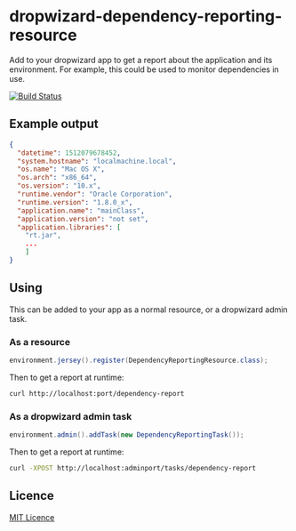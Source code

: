 # dropwizard-dependency-reporting-resource

Add to your dropwizard app to get a report about the application and its environment.  For example, this could be used to monitor dependencies in use.

[![Build Status](https://travis-ci.org/willp-bl/dropwizard-dependency-reporting-resource.svg?branch=master)](https://travis-ci.org/willp-bl/dropwizard-dependency-reporting-resource)

## Example output

```json
{
  "datetime": 1512079678452,
  "system.hostname": "localmachine.local",
  "os.name": "Mac OS X",
  "os.arch": "x86_64",
  "os.version": "10.x",
  "runtime.vendor": "Oracle Corporation",
  "runtime.version": "1.8.0_x",
  "application.name": "mainClass",
  "application.version": "not set",
  "application.libraries": [
    "rt.jar",
    ...
    ]
}
```

## Using

This can be added to your app as a normal resource, or a dropwizard admin task.

### As a resource

```java
environment.jersey().register(DependencyReportingResource.class);
```

Then to get a report at runtime:

```bash
curl http://localhost:port/dependency-report
```

### As a dropwizard admin task

```java
environment.admin().addTask(new DependencyReportingTask());
```

Then to get a report at runtime:

```bash
curl -XPOST http://localhost:adminport/tasks/dependency-report
```

## Licence

[MIT Licence](LICENCE)